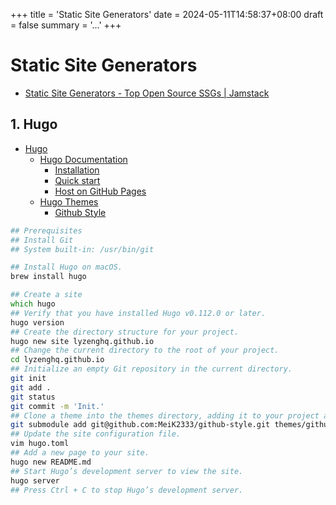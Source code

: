 +++
title = 'Static Site Generators'
date = 2024-05-11T14:58:37+08:00
draft = false
summary = '...'
+++

# Static Site Generators

+ [Static Site Generators - Top Open Source SSGs | Jamstack](https://jamstack.org/generators/)

## 1. Hugo

+ [Hugo](https://gohugo.io/)
  + [Hugo Documentation](https://gohugo.io/documentation/)
    + [Installation](https://gohugo.io/installation/)
    + [Quick start](https://gohugo.io/getting-started/quick-start/)
    + [Host on GitHub Pages](https://gohugo.io/hosting-and-deployment/hosting-on-github/)
  + [Hugo Themes](https://themes.gohugo.io/)
    + [Github Style](https://themes.gohugo.io/themes/github-style/)

```zsh
## Prerequisites
## Install Git
## System built-in: /usr/bin/git

## Install Hugo on macOS.
brew install hugo

## Create a site
which hugo
## Verify that you have installed Hugo v0.112.0 or later.
hugo version
## Create the directory structure for your project.
hugo new site lyzenghq.github.io
## Change the current directory to the root of your project.
cd lyzenghq.github.io
## Initialize an empty Git repository in the current directory.
git init
git add .
git status
git commit -m 'Init.'
## Clone a theme into the themes directory, adding it to your project as a Git submodule.
git submodule add git@github.com:MeiK2333/github-style.git themes/github-style
## Update the site configuration file.
vim hugo.toml
## Add a new page to your site.
hugo new README.md
## Start Hugo’s development server to view the site.
hugo server
## Press Ctrl + C to stop Hugo’s development server.
```
